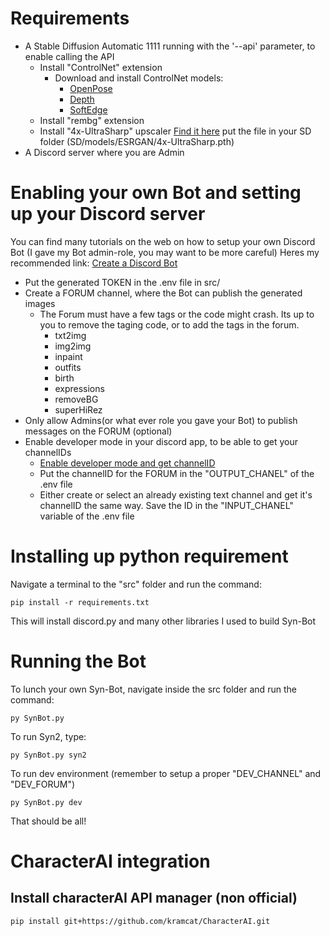 # Requirements
- A Stable Diffusion Automatic 1111 running with the '--api' parameter, to enable calling the API
    - Install "ControlNet" extension
        - Download and install ControlNet models:
            - [OpenPose](https://huggingface.co/lllyasviel/ControlNet-v1-1/resolve/main/control_v11p_sd15_openpose.pth?download=true)
            - [Depth](https://huggingface.co/lllyasviel/ControlNet-v1-1/resolve/main/control_v11f1p_sd15_depth.pth?download=true_)
            - [SoftEdge](https://huggingface.co/lllyasviel/ControlNet-v1-1/resolve/main/control_v11p_sd15_softedge.pth?download=true)
    - Install "rembg" extension
    - Install "4x-UltraSharp" upscaler [Find it here](https://openmodeldb.info/models/4x-UltraSharp) put the file in your SD folder (SD/models/ESRGAN/4x-UltraSharp.pth)
- A Discord server where you are Admin



# Enabling your own Bot and setting up your Discord server
You can find many tutorials on the web on how to setup your own Discord Bot (I gave my Bot admin-role, you may want to be more careful)
Heres my recommended link: [Create a Discord Bot](https://discordpy.readthedocs.io/en/stable/discord.html)

- Put the generated TOKEN in the .env file in src/
- Create a FORUM channel, where the Bot can publish the generated images
    - The Forum must have a few tags or the code might crash. Its up to you to remove the taging code, or to add the tags in the forum.
        - txt2img
        - img2img
        - inpaint
        - outfits
        - birth
        - expressions
        - removeBG
        - superHiRez
- Only allow Admins(or what ever role you gave your Bot) to publish messages on the FORUM (optional)
- Enable developer mode in your discord app, to be able to get your channelIDs
    - [Enable developer mode and get channelID](https://www.howtogeek.com/714348/how-to-enable-or-disable-developer-mode-on-discord/#:~:text=In%20Discord's%20settings%20menu%2C%20select,the%20%22Developer%20Mode%22%20option.)
    - Put the channelID for the FORUM in the "OUTPUT_CHANEL" of the .env file
    - Either create or select an already existing text channel and get it's channelID the same way. Save the ID in the "INPUT_CHANEL" variable of the .env file 


# Installing up python requirement
Navigate a terminal to the "src" folder and run the command:
```
pip install -r requirements.txt
```
This will install discord.py and many other libraries I used to build Syn-Bot

# Running the Bot
To lunch your own Syn-Bot, navigate inside the src folder and run the command:
```
py SynBot.py
```

To run Syn2, type:
```
py SynBot.py syn2
```

To run dev environment (remember to setup a proper "DEV_CHANNEL" and "DEV_FORUM")
```
py SynBot.py dev
```

That should be all!

# CharacterAI integration
## Install characterAI API manager (non official)
```
pip install git+https://github.com/kramcat/CharacterAI.git
```